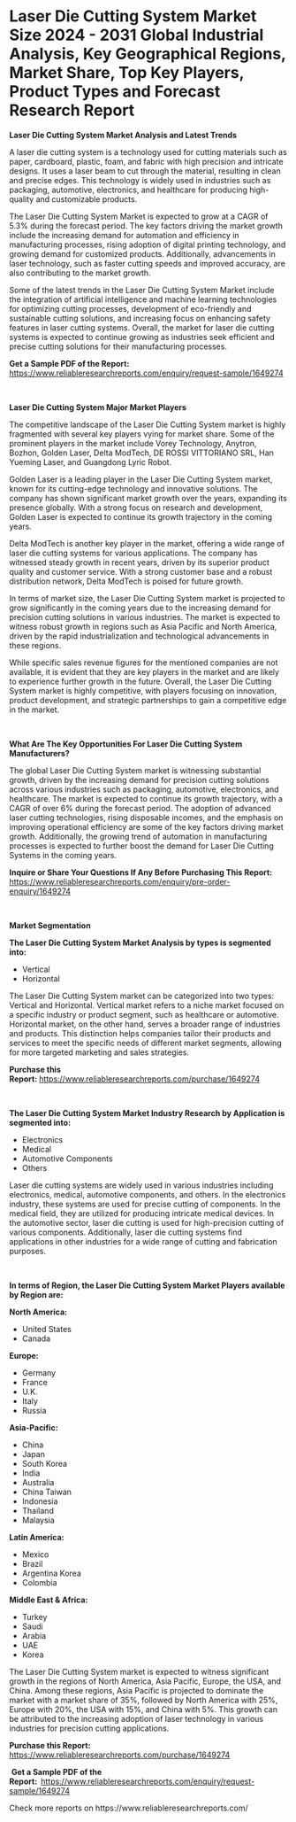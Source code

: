 <p><h1>Laser Die Cutting System Market Size 2024 - 2031 Global Industrial Analysis, Key Geographical Regions, Market Share, Top Key Players, Product Types and Forecast Research Report</h1></p><p><strong>Laser Die Cutting System Market Analysis and Latest Trends</strong></p>
<p><p>A laser die cutting system is a technology used for cutting materials such as paper, cardboard, plastic, foam, and fabric with high precision and intricate designs. It uses a laser beam to cut through the material, resulting in clean and precise edges. This technology is widely used in industries such as packaging, automotive, electronics, and healthcare for producing high-quality and customizable products.</p><p>The Laser Die Cutting System Market is expected to grow at a CAGR of 5.3% during the forecast period. The key factors driving the market growth include the increasing demand for automation and efficiency in manufacturing processes, rising adoption of digital printing technology, and growing demand for customized products. Additionally, advancements in laser technology, such as faster cutting speeds and improved accuracy, are also contributing to the market growth.</p><p>Some of the latest trends in the Laser Die Cutting System Market include the integration of artificial intelligence and machine learning technologies for optimizing cutting processes, development of eco-friendly and sustainable cutting solutions, and increasing focus on enhancing safety features in laser cutting systems. Overall, the market for laser die cutting systems is expected to continue growing as industries seek efficient and precise cutting solutions for their manufacturing processes.</p></p>
<p><strong>Get a Sample PDF of the Report:&nbsp;</strong> <a href="https://www.reliableresearchreports.com/enquiry/request-sample/1649274">https://www.reliableresearchreports.com/enquiry/request-sample/1649274</a></p>
<p>&nbsp;</p>
<p><strong>Laser Die Cutting System Major Market Players</strong></p>
<p><p>The competitive landscape of the Laser Die Cutting System market is highly fragmented with several key players vying for market share. Some of the prominent players in the market include Vorey Technology, Anytron, Bozhon, Golden Laser, Delta ModTech, DE ROSSI VITTORIANO SRL, Han Yueming Laser, and Guangdong Lyric Robot.</p><p>Golden Laser is a leading player in the Laser Die Cutting System market, known for its cutting-edge technology and innovative solutions. The company has shown significant market growth over the years, expanding its presence globally. With a strong focus on research and development, Golden Laser is expected to continue its growth trajectory in the coming years.</p><p>Delta ModTech is another key player in the market, offering a wide range of laser die cutting systems for various applications. The company has witnessed steady growth in recent years, driven by its superior product quality and customer service. With a strong customer base and a robust distribution network, Delta ModTech is poised for future growth.</p><p>In terms of market size, the Laser Die Cutting System market is projected to grow significantly in the coming years due to the increasing demand for precision cutting solutions in various industries. The market is expected to witness robust growth in regions such as Asia Pacific and North America, driven by the rapid industrialization and technological advancements in these regions.</p><p>While specific sales revenue figures for the mentioned companies are not available, it is evident that they are key players in the market and are likely to experience further growth in the future. Overall, the Laser Die Cutting System market is highly competitive, with players focusing on innovation, product development, and strategic partnerships to gain a competitive edge in the market.</p></p>
<p>&nbsp;</p>
<p><strong>What Are The Key Opportunities For Laser Die Cutting System Manufacturers?</strong></p>
<p><p>The global Laser Die Cutting System market is witnessing substantial growth, driven by the increasing demand for precision cutting solutions across various industries such as packaging, automotive, electronics, and healthcare. The market is expected to continue its growth trajectory, with a CAGR of over 6% during the forecast period. The adoption of advanced laser cutting technologies, rising disposable incomes, and the emphasis on improving operational efficiency are some of the key factors driving market growth. Additionally, the growing trend of automation in manufacturing processes is expected to further boost the demand for Laser Die Cutting Systems in the coming years.</p></p>
<p><strong>Inquire or Share Your Questions If Any Before Purchasing This Report:</strong> <a href="https://www.reliableresearchreports.com/enquiry/pre-order-enquiry/1649274">https://www.reliableresearchreports.com/enquiry/pre-order-enquiry/1649274</a></p>
<p>&nbsp;</p>
<p><strong>Market Segmentation</strong></p>
<p><strong>The Laser Die Cutting System Market Analysis by types is segmented into:</strong></p>
<p><ul><li>Vertical</li><li>Horizontal</li></ul></p>
<p><p>The Laser Die Cutting System market can be categorized into two types: Vertical and Horizontal. Vertical market refers to a niche market focused on a specific industry or product segment, such as healthcare or automotive. Horizontal market, on the other hand, serves a broader range of industries and products. This distinction helps companies tailor their products and services to meet the specific needs of different market segments, allowing for more targeted marketing and sales strategies.</p></p>
<p><strong>Purchase this Report:&nbsp;</strong><a href="https://www.reliableresearchreports.com/purchase/1649274">https://www.reliableresearchreports.com/purchase/1649274</a></p>
<p>&nbsp;</p>
<p><strong>The Laser Die Cutting System Market Industry Research by Application is segmented into:</strong></p>
<p><ul><li>Electronics</li><li>Medical</li><li>Automotive Components</li><li>Others</li></ul></p>
<p><p>Laser die cutting systems are widely used in various industries including electronics, medical, automotive components, and others. In the electronics industry, these systems are used for precise cutting of components. In the medical field, they are utilized for producing intricate medical devices. In the automotive sector, laser die cutting is used for high-precision cutting of various components. Additionally, laser die cutting systems find applications in other industries for a wide range of cutting and fabrication purposes.</p></p>
<p>&nbsp;</p>
<p><strong>In terms of Region, the Laser Die Cutting System Market Players available by Region are:</strong></p>
<p>
    <p> <strong> North America: </strong>
        <ul>
            <li>United States</li>
            <li>Canada</li>
        </ul>
        </p> 
    <p> <strong> Europe: </strong>
        <ul>
            <li>Germany</li>
            <li>France</li>
            <li>U.K.</li>
            <li>Italy</li>
            <li>Russia</li>
        </ul>
        </p> 
    <p> <strong> Asia-Pacific: </strong>
        <ul>
            <li>China</li>
            <li>Japan</li>
            <li>South Korea</li>
            <li>India</li>
            <li>Australia</li>
            <li>China Taiwan</li>
            <li>Indonesia</li>
            <li>Thailand</li>
            <li>Malaysia</li>
        </ul>
        </p> 
    <p> <strong> Latin America: </strong>
        <ul>
            <li>Mexico</li>
            <li>Brazil</li>
            <li>Argentina Korea</li>
            <li>Colombia</li>
        </ul>
        </p> 
    <p> <strong> Middle East & Africa: </strong>
        <ul>
            <li>Turkey</li>
            <li>Saudi</li>
            <li>Arabia</li>
            <li>UAE</li>
            <li>Korea</li>
        </ul>
    </p>
    </p>
<p><p>The Laser Die Cutting System market is expected to witness significant growth in the regions of North America, Asia Pacific, Europe, the USA, and China. Among these regions, Asia Pacific is projected to dominate the market with a market share of 35%, followed by North America with 25%, Europe with 20%, the USA with 15%, and China with 5%. This growth can be attributed to the increasing adoption of laser technology in various industries for precision cutting applications.</p></p>
<p><strong>Purchase this Report: </strong><a href="https://www.reliableresearchreports.com/purchase/1649274">https://www.reliableresearchreports.com/purchase/1649274</a></p>
<p>&nbsp;<strong>Get a Sample PDF of the Report:&nbsp;&nbsp;</strong><a href="https://www.reliableresearchreports.com/enquiry/request-sample/1649274">https://www.reliableresearchreports.com/enquiry/request-sample/1649274</a></p>
<p><strong></strong></p>
<p>Check more reports on https://www.reliableresearchreports.com/</p>